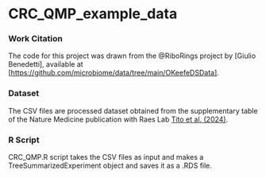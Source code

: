 # CRC_QMP_example_data

### Work Citation

The code for this project was drawn from the @RiboRings project by [Giulio Benedetti], available at [https://github.com/microbiome/data/tree/main/OKeefeDSData].

### Dataset

The CSV files are processed dataset obtained from the supplementary table of the Nature Medicine publication with Raes Lab [ Tito et al. (2024)](https://www.nature.com/articles/s41591-024-02963-2).

### R Script

CRC_QMP.R script takes the CSV files as input and makes a TreeSummarizedExperiment object and saves it as a .RDS file.

